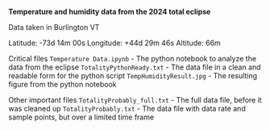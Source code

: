 **Temperature and humidity data from the 2024 total eclipse**

Data taken in Burlington VT

Latitude: -73d 14m 00s
Longitude: +44d 29m 46s
Altitude: 66m

Critical files
`Temperature Data.ipynb` - The python notebook to analyze the data from the eclipse
`TotalityPythonReady.txt` - The data file in a clean and readable form for the python script
`TempHumidityResult.jpg` - The resulting figure from the python notebook

Other important files
`TotalityProbably_full.txt` - The full data file, before it was cleaned up
`TotalityProbably.txt` - The data file with data rate and sample points, but over a limited time frame
